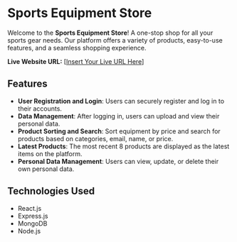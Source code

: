 # Sports Equipment Store

Welcome to the **Sports Equipment Store**! A one-stop shop for all your sports gear needs. Our platform offers a variety of products, easy-to-use features, and a seamless shopping experience.

**Live Website URL:** [[Insert Your Live URL Here](https://sports-zone-by-harun.netlify.app/)]

## Features

- **User Registration and Login**: Users can securely register and log in to their accounts.
- **Data Management**: After logging in, users can upload and view their personal data.
- **Product Sorting and Search**: Sort equipment by price and search for products based on categories, email, name, or price.
- **Latest Products**: The most recent 8 products are displayed as the latest items on the platform.
- **Personal Data Management**: Users can view, update, or delete their own personal data.



## Technologies Used

- React.js
- Express.js
- MongoDB
- Node.js


